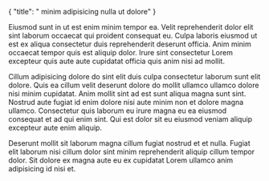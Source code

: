 {
  "title": " minim adipisicing nulla ut dolore"
}

Eiusmod sunt in ut est enim minim tempor ea. Velit reprehenderit dolor elit sint laborum occaecat qui proident consequat eu. Culpa laboris eiusmod ut est ex aliqua consectetur duis reprehenderit deserunt officia. Anim minim occaecat tempor quis est aliquip dolor. Irure sint consectetur Lorem excepteur quis aute aute cupidatat officia quis anim nisi ad mollit.

Cillum adipisicing dolore do sint elit duis culpa consectetur laborum sunt elit dolore. Quis ea cillum velit deserunt dolore do mollit ullamco ullamco dolore nisi minim cupidatat. Anim mollit sint ad est sunt aliqua magna sunt sint. Nostrud aute fugiat id enim dolore nisi aute minim non et dolore magna ullamco. Consectetur quis laborum eu irure magna eu ea eiusmod consequat et ad qui enim sint. Qui est dolor sit eu eiusmod veniam aliquip excepteur aute enim aliquip.

Deserunt mollit sit laborum magna cillum fugiat nostrud et et nulla. Fugiat elit laborum nisi cillum dolor sint minim reprehenderit aliquip cillum tempor dolor. Sit dolore ex magna aute eu ex cupidatat Lorem ullamco anim adipisicing id nisi et.